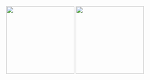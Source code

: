 <div align="center">
  <img src="https://github-readme-stats.vercel.app/api?username=Julia-alt-0w0&show_icons=true&theme=catppuccin_mocha" height="180em" />
  <img src="https://github-readme-stats.vercel.app/api/top-langs?username=Julia-alt-0w0&layout=compact&langs_count=8&card_width=320&theme=catppuccin_mocha" height="180em" />
</div>
